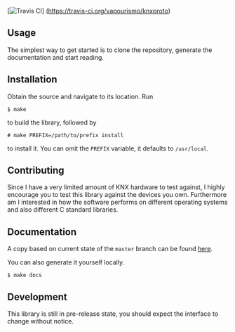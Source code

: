 [![Travis CI](https://travis-ci.org/vapourismo/knxproto.svg)]
(https://travis-ci.org/vapourismo/knxproto)

## Usage
The simplest way to get started is to clone the repository, generate the documentation and start
reading.

## Installation
Obtain the source and navigate to its location. Run

    $ make

to build the library, followed by

    # make PREFIX=/path/to/prefix install

to install it. You can omit the `PREFIX` variable, it defaults to `/usr/local`.

## Contributing
Since I have a very limited amount of KNX hardware to test against, I highly encourage you to test
this library against the devices you own. Furthermore am I interested in how the software performs
on different operating systems and also different C standard libraries.

## Documentation
A copy based on current state of the `master` branch can be found
[here](http://vapourismo.github.io/knxproto/).

You can also generate it yourself locally.

    $ make docs

## Development
This library is still in pre-release state, you should expect the interface to change without
notice.
